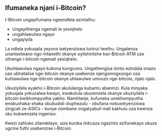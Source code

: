 ## Ifumaneka njani i-Bitcoin?
I-Bitcoin ungayifumana ngeendlela ezintathu:

* Ungayithenga ngemali le yesiqhelo
* ungahlawulwa ngayo
* ungayiyila

La ndlela yokuqala yeyona isetyenziswa luninzi lwethu. Ungalenza unaniselwano ngo-intanethi okanye uyitshintshe kwi-Bitcoin ATM uze uthenge i-bitcoin ngemali yesiqhelo.

Ukuhlawulwa ngayo kukona kungcono. Ungathengisa izinto ezindala onazo uze ubhatalise nge-bitcoin okanye usebenze njengomngxungxi oza kuhlawulwa nge-bitcoin okanye uhlawulwe umvuzo nge-bitcoin, njalo njalo.

Ukuziyilela eyakho i-Bitcoin akululanga kubantu abaninzi. Kula minyaka yokuqala yokuzalwa kwayo, kwakulula ukuzenzela okanye ukuziyilela i-bitcoin kwikhompyutha yakho. Namhlanje, kufuneka unekhompyutha enobuxhaka-xhaka obukudidi oluphezulu - obufana nobusetyenziswa zingcali ze-ASICs -  kunye nombane ongatyabuli mali kakhulu oza kwenza oku kukwenzela ingeniso.

Kwezi zahluko zilandelayo, siza kunika iinkcaza ngezinto ezifunekayo ukuze ugcine futhi usebenzise i-Bitcoin.

